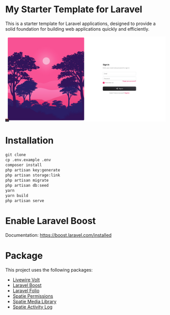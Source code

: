 # My Starter Template for Laravel

This is a starter template for Laravel applications, designed to provide a solid foundation for building web applications quickly and efficiently.

![Laravel Starter Template](/ss.png)

# Installation

```
git clone
cp .env.example .env
composer install
php artisan key:generate
php artisan storage:link
php artisan migrate
php artisan db:seed
yarn
yarn build
php artisan serve
```

# Enable Laravel Boost

Documentation: https://boost.laravel.com/installed

# Package

This project uses the following packages:

-   [Livewire Volt](https://laravel-livewire.com/)
-   [Laravel Boost](https://boost.laravel.com/)
-   [Laravel Folio](https://laravel.com/docs/12.x/folio)
-   [Spatie Permissions](https://spatie.be/docs/laravel-permission/v6/introduction)
-   [Spatie Media Library](https://spatie.be/docs/laravel-medialibrary/v10/introduction)
-   [Spatie Activity Log](https://spatie.be/docs/laravel-activitylog/v4/introduction)
